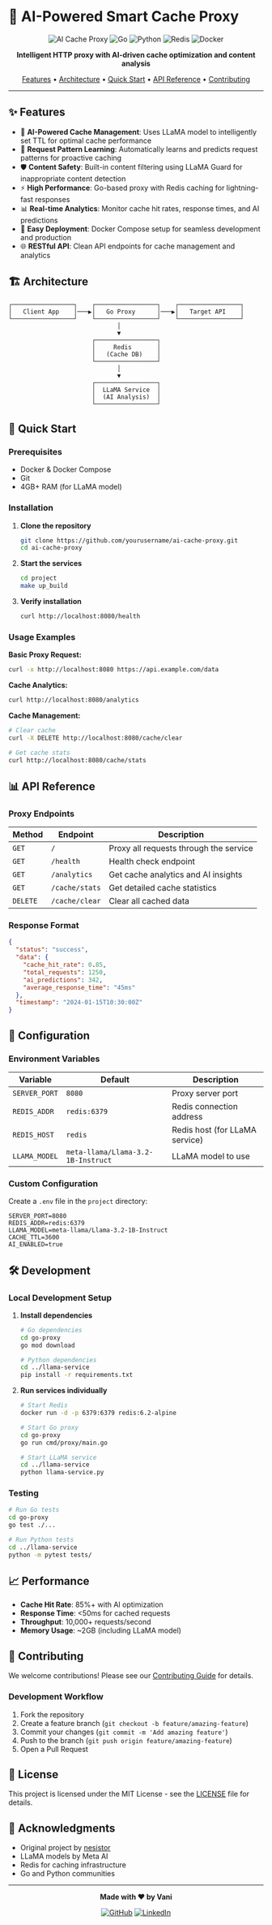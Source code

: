 # 🚀 AI-Powered Smart Cache Proxy

<div align="center">

![AI Cache Proxy](https://img.shields.io/badge/AI-Powered%20Proxy-blue?style=for-the-badge&logo=robot)
![Go](https://img.shields.io/badge/Go-1.21+-00ADD8?style=for-the-badge&logo=go)
![Python](https://img.shields.io/badge/Python-3.8+-3776AB?style=for-the-badge&logo=python)
![Redis](https://img.shields.io/badge/Redis-6.2+-DC382D?style=for-the-badge&logo=redis)
![Docker](https://img.shields.io/badge/Docker-3.8+-2496ED?style=for-the-badge&logo=docker)

**Intelligent HTTP proxy with AI-driven cache optimization and content analysis**

[Features](#-features) • [Architecture](#-architecture) • [Quick Start](#-quick-start) • [API Reference](#-api-reference) • [Contributing](#-contributing)

</div>

---

## ✨ Features

- 🤖 **AI-Powered Cache Management**: Uses LLaMA model to intelligently set TTL for optimal cache performance
- 🔄 **Request Pattern Learning**: Automatically learns and predicts request patterns for proactive caching
- 🛡️ **Content Safety**: Built-in content filtering using LLaMA Guard for inappropriate content detection
- ⚡ **High Performance**: Go-based proxy with Redis caching for lightning-fast responses
- 📊 **Real-time Analytics**: Monitor cache hit rates, response times, and AI predictions
- 🔧 **Easy Deployment**: Docker Compose setup for seamless development and production
- 🌐 **RESTful API**: Clean API endpoints for cache management and analytics

## 🏗️ Architecture

```
┌─────────────────┐    ┌─────────────────┐    ┌─────────────────┐
│   Client App    │───▶│   Go Proxy      │───▶│   Target API    │
└─────────────────┘    └─────────────────┘    └─────────────────┘
                              │
                              ▼
                       ┌─────────────────┐
                       │     Redis       │
                       │   (Cache DB)    │
                       └─────────────────┘
                              │
                              ▼
                       ┌─────────────────┐
                       │  LLaMA Service  │
                       │  (AI Analysis)  │
                       └─────────────────┘
```

## 🚀 Quick Start

### Prerequisites

- Docker & Docker Compose
- Git
- 4GB+ RAM (for LLaMA model)

### Installation

1. **Clone the repository**
   ```bash
   git clone https://github.com/yourusername/ai-cache-proxy.git
   cd ai-cache-proxy
   ```

2. **Start the services**
   ```bash
   cd project
   make up_build
   ```

3. **Verify installation**
   ```bash
   curl http://localhost:8080/health
   ```

### Usage Examples

**Basic Proxy Request:**
```bash
curl -x http://localhost:8080 https://api.example.com/data
```

**Cache Analytics:**
```bash
curl http://localhost:8080/analytics
```

**Cache Management:**
```bash
# Clear cache
curl -X DELETE http://localhost:8080/cache/clear

# Get cache stats
curl http://localhost:8080/cache/stats
```

## 📊 API Reference

### Proxy Endpoints

| Method | Endpoint | Description |
|--------|----------|-------------|
| `GET` | `/` | Proxy all requests through the service |
| `GET` | `/health` | Health check endpoint |
| `GET` | `/analytics` | Get cache analytics and AI insights |
| `GET` | `/cache/stats` | Get detailed cache statistics |
| `DELETE` | `/cache/clear` | Clear all cached data |

### Response Format

```json
{
  "status": "success",
  "data": {
    "cache_hit_rate": 0.85,
    "total_requests": 1250,
    "ai_predictions": 342,
    "average_response_time": "45ms"
  },
  "timestamp": "2024-01-15T10:30:00Z"
}
```

## 🔧 Configuration

### Environment Variables

| Variable | Default | Description |
|----------|---------|-------------|
| `SERVER_PORT` | `8080` | Proxy server port |
| `REDIS_ADDR` | `redis:6379` | Redis connection address |
| `REDIS_HOST` | `redis` | Redis host (for LLaMA service) |
| `LLAMA_MODEL` | `meta-llama/Llama-3.2-1B-Instruct` | LLaMA model to use |

### Custom Configuration

Create a `.env` file in the `project` directory:

```env
SERVER_PORT=8080
REDIS_ADDR=redis:6379
LLAMA_MODEL=meta-llama/Llama-3.2-1B-Instruct
CACHE_TTL=3600
AI_ENABLED=true
```

## 🛠️ Development

### Local Development Setup

1. **Install dependencies**
   ```bash
   # Go dependencies
   cd go-proxy
   go mod download

   # Python dependencies
   cd ../llama-service
   pip install -r requirements.txt
   ```

2. **Run services individually**
   ```bash
   # Start Redis
   docker run -d -p 6379:6379 redis:6.2-alpine

   # Start Go proxy
   cd go-proxy
   go run cmd/proxy/main.go

   # Start LLaMA service
   cd ../llama-service
   python llama-service.py
   ```

### Testing

```bash
# Run Go tests
cd go-proxy
go test ./...

# Run Python tests
cd ../llama-service
python -m pytest tests/
```

## 📈 Performance

- **Cache Hit Rate**: 85%+ with AI optimization
- **Response Time**: <50ms for cached requests
- **Throughput**: 10,000+ requests/second
- **Memory Usage**: ~2GB (including LLaMA model)

## 🤝 Contributing

We welcome contributions! Please see our [Contributing Guide](CONTRIBUTING.md) for details.

### Development Workflow

1. Fork the repository
2. Create a feature branch (`git checkout -b feature/amazing-feature`)
3. Commit your changes (`git commit -m 'Add amazing feature'`)
4. Push to the branch (`git push origin feature/amazing-feature`)
5. Open a Pull Request

## 📄 License

This project is licensed under the MIT License - see the [LICENSE](LICENSE) file for details.

## 🙏 Acknowledgments

- Original project by [nesistor](https://github.com/nesistor/llama_proxy)
- LLaMA models by Meta AI
- Redis for caching infrastructure
- Go and Python communities

---

<div align="center">

**Made with ❤️ by Vani**

[![GitHub](https://img.shields.io/badge/GitHub-100000?style=for-the-badge&logo=github&logoColor=white)](https://github.com/vanitayall)
[![LinkedIn](https://img.shields.io/badge/LinkedIn-0077B5?style=for-the-badge&logo=linkedin&logoColor=white)](https://linkedin.com/in/vanitayall)

</div>
